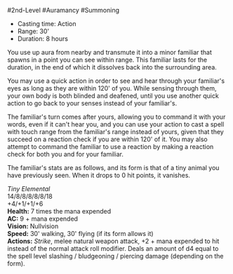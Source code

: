 #2nd-Level #Auramancy #Summoning
 
- Casting time: Action
- Range: 30'
- Duration: 8 hours  

You use up aura from nearby and transmute it into a minor familiar that spawns in a point you can see within range. This familiar lasts for the duration, in the end of which it dissolves back into the surrounding area.
 
You may use a quick action in order to see and hear through your familiar's eyes as long as they are within 120' of you. While sensing through them, your own body is both blinded and deafened, until you use another quick action to go back to your senses instead of your familiar's.
 
The familiar's turn comes after yours, allowing you to command it with your words, even if it can't hear you, and you can use your action to cast a spell with touch range from the familiar's range instead of yours, given that they succeed on a reaction check if you are within 120' of it. You may also attempt to command the familiar to use a reaction by making a reaction check for both you and for your familiar.
 
The familiar's stats are as follows, and its form is that of a tiny animal you have previously seen. When it drops to 0 hit points, it vanishes.
 
_Tiny Elemental_  
14/8/8/8/8/8/18  
+4/+1/+1/+6  
**Health:** 7 times the mana expended  
**AC:** 9 + mana expended  
**Vision:** Nullvision  
**Speed:** 30' walking, 30' flying (if its form allows it)  
**Actions:** _Strike_, melee natural weapon attack, +2 + mana expended to hit instead of the normal attack roll modifier. Deals an amount of d4 equal to the spell level slashing / bludgeoning / piercing damage (depending on the form).